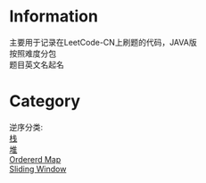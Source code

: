 # Information
主要用于记录在LeetCode-CN上刷题的代码，JAVA版  
按照难度分包  
题目英文名起名     

# Category
逆序分类:   
[栈](Stack.md)   
[堆](Heap.md)    
[Ordererd Map](OrdererMap.md)   
[Sliding Window](SlidingWindow.md)      

